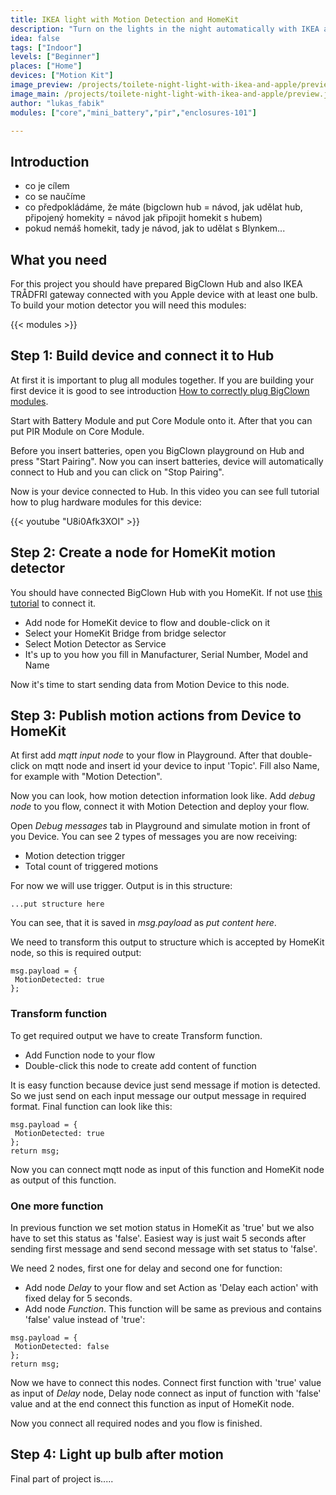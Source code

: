 ```yaml
---
title: IKEA light with Motion Detection and HomeKit
description: "Turn on the lights in the night automatically with IKEA and Apple HomeKit!"
idea: false
tags: ["Indoor"]
levels: ["Beginner"]
places: ["Home"]
devices: ["Motion Kit"]
image_preview: /projects/toilete-night-light-with-ikea-and-apple/preview.jpg
image_main: /projects/toilete-night-light-with-ikea-and-apple/preview.jpg
author: "lukas_fabik"
modules: ["core","mini_battery","pir","enclosures-101"]

---
```


## Introduction
- co je cílem
- co se naučíme
- co předpokládáme, že máte (bigclown hub = návod, jak udělat hub, připojený homekity = návod jak připojit homekit s hubem)
- pokud nemáš homekit, tady je návod, jak to udělat s Blynkem...

## What you need
For this project you should have prepared BigClown Hub and also IKEA TRÅDFRI gateway connected with you Apple device with at least one bulb. To build your motion detector you will need this modules:

{{< modules >}}

## Step 1: Build device and connect it to Hub
At first it is important to plug all modules together. If you are building your first device it is good to see introduction [How to correctly plug BigClown modules](#).

Start with Battery Module and put Core Module onto it. After that you can put PIR Module on Core Module.

Before you insert batteries, open you BigClown playground on Hub and press "Start Pairing". Now you can insert batteries, device will automatically connect to Hub and you can click on "Stop Pairing".

Now is your device connected to Hub. In this video you can see full tutorial how to plug hardware modules for this device:

{{< youtube "U8i0Afk3XOI" >}}

## Step 2: Create a node for HomeKit motion detector
You should have connected BigClown Hub with you HomeKit. If not use [this tutorial](#) to connect it.

* Add node for HomeKit device to flow and double-click on it
* Select your HomeKit Bridge from bridge selector
* Select Motion Detector as Service
* It's up to you how you fill in Manufacturer, Serial Number, Model and Name

Now it's time to start sending data from Motion Device to this node.

## Step 3: Publish motion actions from Device to HomeKit
At first add *mqtt input node* to your flow in Playground. After that double-click on mqtt node and insert id your device to input 'Topic'. Fill also Name, for example with "Motion Detection".

Now you can look, how motion detection information look like. Add *debug node* to you flow, connect it with Motion Detection and deploy your flow.

Open *Debug messages* tab in Playground and simulate motion in front of you Device. You can see 2 types of messages you are now receiving:
* Motion detection trigger
* Total count of triggered motions

For now we will use trigger. Output is in this structure:

```
...put structure here
```

You can see, that it is saved in *msg.payload* as *put content here*.

We need to transform this output to structure which is accepted by HomeKit node, so this is required output:

```
msg.payload = {
 MotionDetected: true
};
```

### Transform function
To get required output we have to create Transform function.

* Add Function node to your flow
* Double-click this node to create add content of function

It is easy function because device just send message if motion is detected. So we just send on each input message our output message in required format. Final function can look like this:

```
msg.payload = {
 MotionDetected: true
};
return msg;
```

Now you can connect mqtt node as input of this function and HomeKit node as output of this function.

### One more function
In previous function we set motion status in HomeKit as 'true' but we also have to set this status as 'false'. Easiest way is just wait 5 seconds after sending first message and send second message with set status to 'false'.

We need 2 nodes, first one for delay and second one for function:

* Add node *Delay* to your flow and set Action as 'Delay each action' with fixed delay for 5 seconds.
* Add node *Function*. This function will be same as previous and contains 'false' value instead of 'true':

```
msg.payload = {
 MotionDetected: false
};
return msg;
```

Now we have to connect this nodes. Connect first function with 'true' value as input of *Delay* node, Delay node connect as input of function with 'false' value and at the end connect this function as input of HomeKit node.

Now you connect all required nodes and you flow is finished.

## Step 4: Light up bulb after motion
Final part of project is.....
